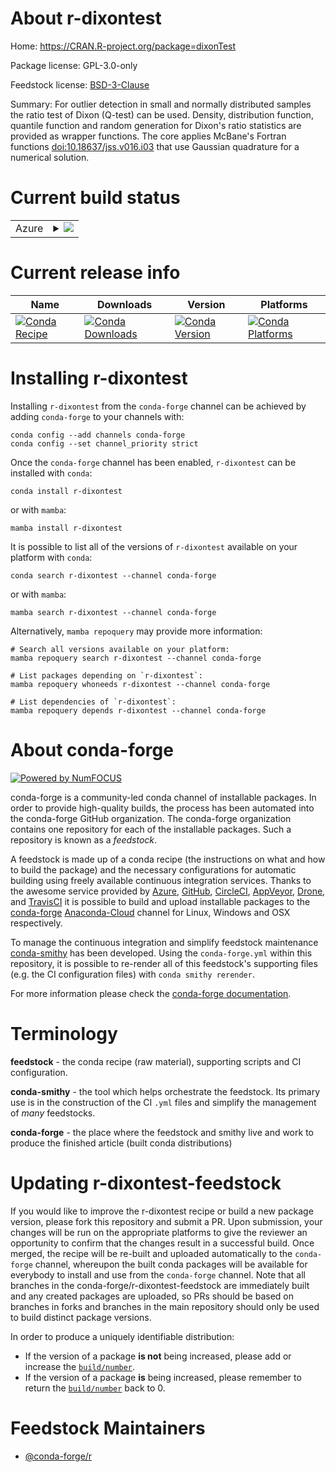 About r-dixontest
=================

Home: https://CRAN.R-project.org/package=dixonTest

Package license: GPL-3.0-only

Feedstock license: [BSD-3-Clause](https://github.com/conda-forge/r-dixontest-feedstock/blob/main/LICENSE.txt)

Summary: For outlier detection in small and normally distributed samples the ratio test of Dixon (Q-test) can be used. Density, distribution function, quantile function and random generation for Dixon's ratio statistics are provided as wrapper functions. The core applies McBane's Fortran functions <doi:10.18637/jss.v016.i03> that use Gaussian quadrature for a numerical solution.

Current build status
====================


<table>
    
  <tr>
    <td>Azure</td>
    <td>
      <details>
        <summary>
          <a href="https://dev.azure.com/conda-forge/feedstock-builds/_build/latest?definitionId=17849&branchName=main">
            <img src="https://dev.azure.com/conda-forge/feedstock-builds/_apis/build/status/r-dixontest-feedstock?branchName=main">
          </a>
        </summary>
        <table>
          <thead><tr><th>Variant</th><th>Status</th></tr></thead>
          <tbody><tr>
              <td>linux_64_r_base4.1</td>
              <td>
                <a href="https://dev.azure.com/conda-forge/feedstock-builds/_build/latest?definitionId=17849&branchName=main">
                  <img src="https://dev.azure.com/conda-forge/feedstock-builds/_apis/build/status/r-dixontest-feedstock?branchName=main&jobName=linux&configuration=linux%20linux_64_r_base4.1" alt="variant">
                </a>
              </td>
            </tr><tr>
              <td>linux_64_r_base4.2</td>
              <td>
                <a href="https://dev.azure.com/conda-forge/feedstock-builds/_build/latest?definitionId=17849&branchName=main">
                  <img src="https://dev.azure.com/conda-forge/feedstock-builds/_apis/build/status/r-dixontest-feedstock?branchName=main&jobName=linux&configuration=linux%20linux_64_r_base4.2" alt="variant">
                </a>
              </td>
            </tr><tr>
              <td>osx_64_r_base4.1</td>
              <td>
                <a href="https://dev.azure.com/conda-forge/feedstock-builds/_build/latest?definitionId=17849&branchName=main">
                  <img src="https://dev.azure.com/conda-forge/feedstock-builds/_apis/build/status/r-dixontest-feedstock?branchName=main&jobName=osx&configuration=osx%20osx_64_r_base4.1" alt="variant">
                </a>
              </td>
            </tr><tr>
              <td>osx_64_r_base4.2</td>
              <td>
                <a href="https://dev.azure.com/conda-forge/feedstock-builds/_build/latest?definitionId=17849&branchName=main">
                  <img src="https://dev.azure.com/conda-forge/feedstock-builds/_apis/build/status/r-dixontest-feedstock?branchName=main&jobName=osx&configuration=osx%20osx_64_r_base4.2" alt="variant">
                </a>
              </td>
            </tr><tr>
              <td>win_64</td>
              <td>
                <a href="https://dev.azure.com/conda-forge/feedstock-builds/_build/latest?definitionId=17849&branchName=main">
                  <img src="https://dev.azure.com/conda-forge/feedstock-builds/_apis/build/status/r-dixontest-feedstock?branchName=main&jobName=win&configuration=win%20win_64_" alt="variant">
                </a>
              </td>
            </tr>
          </tbody>
        </table>
      </details>
    </td>
  </tr>
</table>

Current release info
====================

| Name | Downloads | Version | Platforms |
| --- | --- | --- | --- |
| [![Conda Recipe](https://img.shields.io/badge/recipe-r--dixontest-green.svg)](https://anaconda.org/conda-forge/r-dixontest) | [![Conda Downloads](https://img.shields.io/conda/dn/conda-forge/r-dixontest.svg)](https://anaconda.org/conda-forge/r-dixontest) | [![Conda Version](https://img.shields.io/conda/vn/conda-forge/r-dixontest.svg)](https://anaconda.org/conda-forge/r-dixontest) | [![Conda Platforms](https://img.shields.io/conda/pn/conda-forge/r-dixontest.svg)](https://anaconda.org/conda-forge/r-dixontest) |

Installing r-dixontest
======================

Installing `r-dixontest` from the `conda-forge` channel can be achieved by adding `conda-forge` to your channels with:

```
conda config --add channels conda-forge
conda config --set channel_priority strict
```

Once the `conda-forge` channel has been enabled, `r-dixontest` can be installed with `conda`:

```
conda install r-dixontest
```

or with `mamba`:

```
mamba install r-dixontest
```

It is possible to list all of the versions of `r-dixontest` available on your platform with `conda`:

```
conda search r-dixontest --channel conda-forge
```

or with `mamba`:

```
mamba search r-dixontest --channel conda-forge
```

Alternatively, `mamba repoquery` may provide more information:

```
# Search all versions available on your platform:
mamba repoquery search r-dixontest --channel conda-forge

# List packages depending on `r-dixontest`:
mamba repoquery whoneeds r-dixontest --channel conda-forge

# List dependencies of `r-dixontest`:
mamba repoquery depends r-dixontest --channel conda-forge
```


About conda-forge
=================

[![Powered by
NumFOCUS](https://img.shields.io/badge/powered%20by-NumFOCUS-orange.svg?style=flat&colorA=E1523D&colorB=007D8A)](https://numfocus.org)

conda-forge is a community-led conda channel of installable packages.
In order to provide high-quality builds, the process has been automated into the
conda-forge GitHub organization. The conda-forge organization contains one repository
for each of the installable packages. Such a repository is known as a *feedstock*.

A feedstock is made up of a conda recipe (the instructions on what and how to build
the package) and the necessary configurations for automatic building using freely
available continuous integration services. Thanks to the awesome service provided by
[Azure](https://azure.microsoft.com/en-us/services/devops/), [GitHub](https://github.com/),
[CircleCI](https://circleci.com/), [AppVeyor](https://www.appveyor.com/),
[Drone](https://cloud.drone.io/welcome), and [TravisCI](https://travis-ci.com/)
it is possible to build and upload installable packages to the
[conda-forge](https://anaconda.org/conda-forge) [Anaconda-Cloud](https://anaconda.org/)
channel for Linux, Windows and OSX respectively.

To manage the continuous integration and simplify feedstock maintenance
[conda-smithy](https://github.com/conda-forge/conda-smithy) has been developed.
Using the ``conda-forge.yml`` within this repository, it is possible to re-render all of
this feedstock's supporting files (e.g. the CI configuration files) with ``conda smithy rerender``.

For more information please check the [conda-forge documentation](https://conda-forge.org/docs/).

Terminology
===========

**feedstock** - the conda recipe (raw material), supporting scripts and CI configuration.

**conda-smithy** - the tool which helps orchestrate the feedstock.
                   Its primary use is in the construction of the CI ``.yml`` files
                   and simplify the management of *many* feedstocks.

**conda-forge** - the place where the feedstock and smithy live and work to
                  produce the finished article (built conda distributions)


Updating r-dixontest-feedstock
==============================

If you would like to improve the r-dixontest recipe or build a new
package version, please fork this repository and submit a PR. Upon submission,
your changes will be run on the appropriate platforms to give the reviewer an
opportunity to confirm that the changes result in a successful build. Once
merged, the recipe will be re-built and uploaded automatically to the
`conda-forge` channel, whereupon the built conda packages will be available for
everybody to install and use from the `conda-forge` channel.
Note that all branches in the conda-forge/r-dixontest-feedstock are
immediately built and any created packages are uploaded, so PRs should be based
on branches in forks and branches in the main repository should only be used to
build distinct package versions.

In order to produce a uniquely identifiable distribution:
 * If the version of a package **is not** being increased, please add or increase
   the [``build/number``](https://docs.conda.io/projects/conda-build/en/latest/resources/define-metadata.html#build-number-and-string).
 * If the version of a package **is** being increased, please remember to return
   the [``build/number``](https://docs.conda.io/projects/conda-build/en/latest/resources/define-metadata.html#build-number-and-string)
   back to 0.

Feedstock Maintainers
=====================

* [@conda-forge/r](https://github.com/conda-forge/r/)

